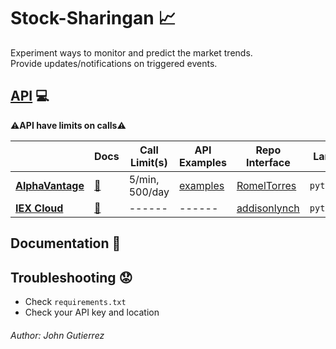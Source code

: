 # Stock-Sharingan :chart_with_upwards_trend: 
Experiment ways to monitor and predict the market trends.  
Provide updates/notifications on triggered events.

## [API](https://en.wikipedia.org/wiki/Application_programming_interface) :computer:
:warning:**API have limits on calls**:warning:

|| Docs | Call Limit(s) | API Examples | Repo Interface | Lang | Free |
|------|------|------|------|------|------|------|
|[**AlphaVantage**](https://www.alphavantage.co/)|[:book:](https://www.alphavantage.co/documentation/)|5/min, 500/day|[examples](https://github.com/RomelTorres/av_example/blob/master/Alpha%20vantage%20examples.ipynb)|[RomelTorres](https://github.com/RomelTorres/alpha_vantage)|`python`|:white_check_mark:|
|[**IEX Cloud**](https://iexcloud.io/)|[:book:](https://iexcloud.io/docs/api/)|------|------|[addisonlynch](https://github.com/addisonlynch/iexfinance)|`python`|:white_check_mark:|

## Documentation :book:


## Troubleshooting :worried:
 - Check `requirements.txt`
 - Check your API key and location

###### Author: John Gutierrez
